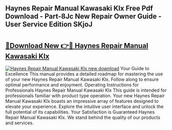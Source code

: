 ## Haynes Repair Manual Kawasaki Klx Free Pdf Download - Part-8Jc New Repair Owner Guide - User Service Edition SKjoJ

# <h2><a href="http://bc81333.oget.top/?id=Haynes+Repair+Manual+Kawasaki+Klx">🔗Download New 👉🔴 Haynes Repair Manual Kawasaki Klx</a></h2>

[![Haynes Repair Manual Kawasaki Klx new download](https://i.imgur.com/5g1atiW.png)](http://bc81333.oget.top/?id=Haynes+Repair+Manual+Kawasaki+Klx)
Your Guide to Excellence This manual provides a detailed roadmap for mastering the use of your new Haynes Repair Manual Kawasaki Klx. Follow along to ensure optimal performance and enjoyment. Operating Instructions for Professionals Haynes Repair Manual Kawasaki Klx This guide is intended for professionals familiar with product type operation. Your new Haynes Repair Manual Kawasaki Klx boasts an impressive array of features designed to elevate your experience. Explore the intuitive user interface and unlock the full potential of its capabilities. Your Satisfaction is Guaranteed Haynes Repair Manual Kawasaki Klx. We stand behind the quality of our products and services.
